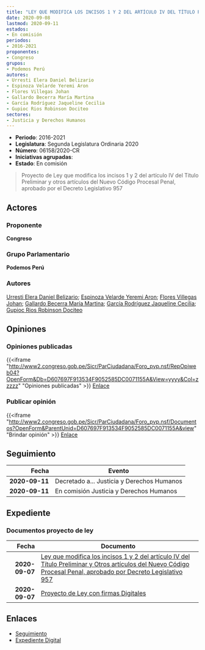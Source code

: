 ```yaml
---
title: "LEY QUE MODIFICA LOS INCISOS 1 Y 2 DEL ARTÍCULO IV DEL TÍTULO PRELIMINAR Y OTROS ARTÍCULOS DEL NUEVO CÓDIGO PROCESAL PENAL, APROBADO POR EL DECRETO LEGISLATIVO 957"
date: 2020-09-08
lastmod: 2020-09-11
estados:
- En comisión
periodos:
- 2016-2021
proponentes:
- Congreso
grupos:
- Podemos Perú
autores:
- Urresti Elera Daniel Belizario
- Espinoza Velarde Yeremi Aron
- Flores Villegas Johan
- Gallardo Becerra María Martina
- García Rodríguez Jaqueline Cecilia
- Gupioc Rios Robinson Dociteo
sectores:
- Justicia y Derechos Humanos
---
```

- **Periodo**: 2016-2021
- **Legislatura**: Segunda Legislatura Ordinaria 2020
- **Número**: 06158/2020-CR
- **Iniciativas agrupadas**: 
- **Estado**: En comisión

> Proyecto de Ley que modifica los incisos 1 y 2 del artículo IV del Título Preliminar y otros artículos del Nuevo Código Procesal Penal, aprobado por el Decreto Legislativo 957


## Actores

### Proponente

**Congreso**

### Grupo Parlamentario

**Podemos Perú**

### Autores

[Urresti Elera Daniel Belizario](mailto:mailto:durresti@congreso.gob.pe); [Espinoza Velarde Yeremi Aron](mailto:mailto:yespinoza@congreso.gob.pe); [Flores Villegas Johan](mailto:mailto:jfloresv@congreso.gob.pe); [Gallardo Becerra María Martina](mailto:mailto:mgallardo@congreso.gob.pe); [García Rodríguez Jaqueline Cecilia](mailto:mailto:jgarciar@congreso.gob.pe); [Gupioc Rios Robinson Dociteo](mailto:mailto:rgupioc@congreso.gob.pe)

## Opiniones

### Opiniones publicadas

{{<iframe "http://www2.congreso.gob.pe/Sicr/ParCiudadana/Foro_pvp.nsf/RepOpiweb04?OpenForm&Db=D607697F913534F9052585DC0071155A&View=yyyy&Col=zzzzz" "Opiniones publicadas" >}}
[Enlace](http://www2.congreso.gob.pe/Sicr/ParCiudadana/Foro_pvp.nsf/RepOpiweb04?OpenForm&Db=D607697F913534F9052585DC0071155A&View=yyyy&Col=zzzzz)

### Publicar opinión

{{<iframe "http://www2.congreso.gob.pe/Sicr/ParCiudadana/Foro_pvp.nsf/Documentos?OpenForm&ParentUnid=D607697F913534F9052585DC0071155A&view" "Brindar opinión" >}}
[Enlace](http://www2.congreso.gob.pe/Sicr/ParCiudadana/Foro_pvp.nsf/Documentos?OpenForm&ParentUnid=D607697F913534F9052585DC0071155A&view)


## Seguimiento

| Fecha | Evento |
|------:|--------|
| **2020-09-11** | Decretado a... Justicia y Derechos Humanos |
| **2020-09-11** | En comisión Justicia y Derechos Humanos |

## Expediente

### Documentos proyecto de ley

| Fecha | Documento |
|------:|-----------|
| **2020-09-07** | [Ley que modifica los incisos 1 y 2 del artículo IV del Título Preliminar y Otros artículos del Nuevo Código Procesal Penal, aprobado por Decreto Legislativo 957](http://www.leyes.congreso.gob.pe/Documentos/2016_2021/Proyectos_de_Ley_y_de_Resoluciones_Legislativas/PL06158-20200908.pdf) |
| **2020-09-07** | [Proyecto de Ley con firmas Digitales](http://www.leyes.congreso.gob.pe/Documentos/2016_2021/Proyectos_de_Ley_y_de_Resoluciones_Legislativas/Proyectos_Firmas_digitales/PL06157.pdf) |

## Enlaces

- [Seguimiento](http://www2.congreso.gob.pe/Sicr/TraDocEstProc/CLProLey2016.nsf/f7fff46988ca05b1052578e100829cc7/080063b848a49acc052585de0063b747?OpenDocument)
- [Expediente Digital](http://www2.congreso.gob.pe/Sicr/TraDocEstProc/CLProLey2016.nsf/f7fff46988ca05b1052578e100829cc7/080063b848a49acc052585de0063b747?OpenDocument&Click=05257FB7005EB655.eb71d0cf91d8294e05256cdf006b5706/$Body/0.1C6C)


